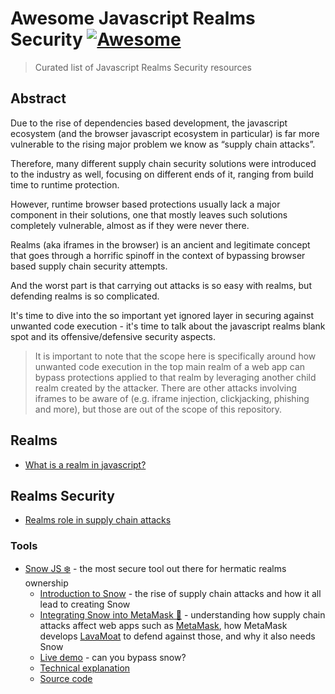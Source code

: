 # Awesome Javascript Realms Security [![Awesome](https://cdn.rawgit.com/sindresorhus/awesome/d7305f38d29fed78fa85652e3a63e154dd8e8829/media/badge.svg)]()

> Curated list of Javascript Realms Security resources

## Abstract

Due to the rise of dependencies based development, the javascript ecosystem (and the browser javascript ecosystem in particular) is far more vulnerable to the rising major problem we know as “supply chain attacks”.

Therefore, many different supply chain security solutions were introduced to the industry as well, focusing on different ends of it, ranging from build time to runtime protection.

However, runtime browser based protections usually lack a major component in their solutions, one that mostly leaves such solutions completely vulnerable, almost as if they were never there.

Realms (aka iframes in the browser) is an ancient and legitimate concept that goes through a horrific spinoff in the context of bypassing browser based supply chain security attempts.

And the worst part is that carrying out attacks is so easy with realms, but defending realms is so complicated.

It's time to dive into the so important yet ignored layer in securing against unwanted code execution - it's time to talk about the javascript realms blank spot and its offensive/defensive security aspects.

> It is important to note that the scope here is specifically around how unwanted code execution in the top main realm of a web app can bypass protections applied to that realm by leveraging another child realm created by the attacker. There are other attacks involving iframes to be aware of (e.g. iframe injection, clickjacking, phishing and more), but those are out of the scope of this repository.

## Realms

* [What is a realm in javascript?](https://weizman.github.io/page-what-is-a-realm-in-js/)

## Realms Security

* [Realms role in supply chain attacks](https://twitter.com/WeizmanGal/status/1576942106156810240)

### Tools

* [Snow JS ❄️](https://github.com/lavamoat/snow) - the most secure tool out there for hermatic realms ownership
  * [Introduction to Snow](https://github.com/lavamoat/snow/wiki/Introducing-Snow) - the rise of supply chain attacks and how it all lead to creating Snow
  * [Integrating Snow into MetaMask 🦊](https://gist.github.com/weizman/2a67fb182924676285773be44138d52c) - understanding how supply chain attacks affect web apps such as [MetaMask](https://github.com/metamask), how MetaMask develops [LavaMoat](https://github.com/lavamoat) to defend against those, and why it also needs Snow
  * [Live demo](https://lavamoat.github.io/snow/demo/) - can you bypass snow?
  * [Technical explanation](https://github.com/lavamoat/snow/wiki/Introducing-Snow#why-snow-solves-a-non-trivial-problem)
  * [Source code](https://github.com/lavamoat/snow)

